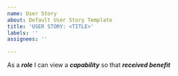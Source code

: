 ```yaml
---
name: User Story
about: Default User Story Template
title: 'USER STORY: <TITLE>'
labels: ''
assignees: ''

---
```


As a **_role_** I can view a **_capability_** so that **_received benefit_**
